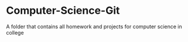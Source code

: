 # Computer-Science-Git
 A folder that contains all homework and projects for computer science in college
